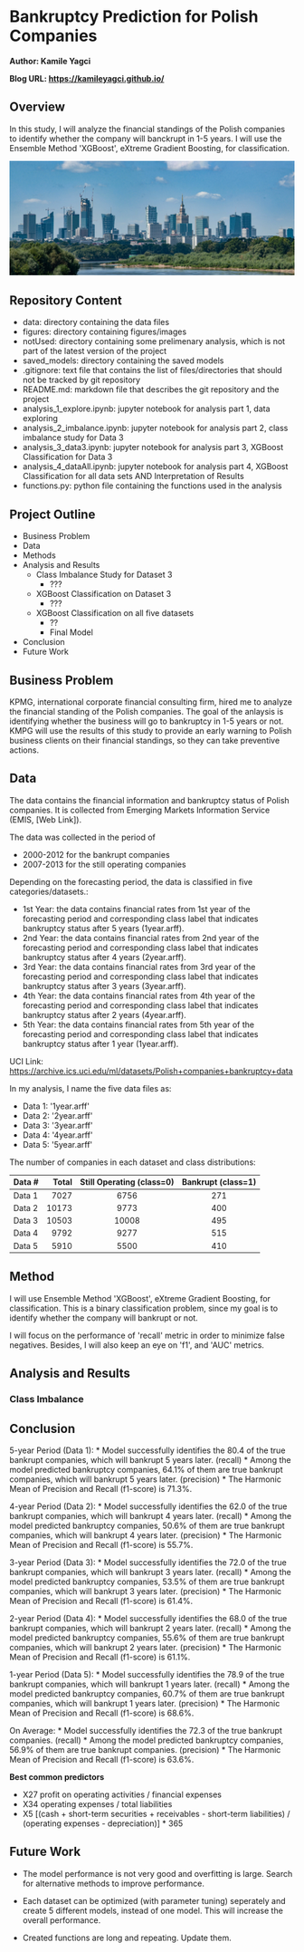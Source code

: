 # Bankruptcy Prediction for Polish Companies

**Author: Kamile Yagci**

**Blog URL: https://kamileyagci.github.io/**


## Overview

In this study, I will analyze the financial standings of the Polish companies to identify whether the company will banckrupt in 1-5 years. I will use the Ensemble Method 'XGBoost', eXtreme Gradient Boosting, for classification. 


<a href="//commons.wikimedia.org/wiki/File:Panorama_siekierkowski.jpg" title="Panorama Warszawy z mostu Siekierkowskiego, 2020"><img src="/figures/Panorama_siekierkowski.jpeg"/></a>


## Repository Content

* data: directory containing the data files
* figures: directory containing figures/images
* notUsed: directory containing some prelimenary analysis, which is not part of the latest version of the project
* saved_models: directory containing the saved models
* .gitignore: text file that contains the list of files/directories that should not be tracked by git repository
* README.md: markdown file that describes the git repository and the project
* analysis_1_explore.ipynb: jupyter notebook for analysis part 1, data exploring
* analysis_2_imbalance.ipynb: jupyter notebook for analysis part 2, class imbalance study for Data 3
* analysis_3_data3.ipynb: jupyter notebook for analysis part 3, XGBoost Classification for Data 3
* analysis_4_dataAll.ipynb: jupyter notebook for analysis part 4, XGBoost Classification for all data sets AND Interpretation of Results
* functions.py: python file containing the functions used in the analysis


## Project Outline

* Business Problem
* Data
* Methods
* Analysis and Results
    * Class Imbalance Study for Dataset 3
        * ???
    * XGBoost Classification on Dataset 3
        * ???
    * XGBoost Classification on all five datasets
        * ??
        * Final Model
* Conclusion
* Future Work


## Business Problem

KPMG, international corporate financial consulting firm, hired me to analyze the financial standing of the Polish companies. The goal of the anlaysis is identifying whether the business will go to bankruptcy in 1-5 years or not. KMPG will use the results of this study to provide an early warning to Polish business clients on their financial standings, so they can take preventive actions.


## Data

The data contains the financial information and bankruptcy status of Polish companies. It is collected from Emerging Markets Information Service (EMIS, [Web Link]).

The data was collected in the period of
* 2000-2012 for the bankrupt companies
* 2007-2013 for the still operating companies

Depending on the forecasting period, the data is classified in five categories/datasets.:

* 1st Year: the data contains financial rates from 1st year of the forecasting period and corresponding class label that indicates bankruptcy status after 5 years (1year.arff).
* 2nd Year: the data contains financial rates from 2nd year of the forecasting period and corresponding class label that indicates bankruptcy status after 4 years (2year.arff).
* 3rd Year: the data contains financial rates from 3rd year of the forecasting period and corresponding class label that indicates bankruptcy status after 3 years (3year.arff).
* 4th Year: the data contains financial rates from 4th year of the forecasting period and corresponding class label that indicates bankruptcy status after 2 years (4year.arff). 
* 5th Year: the data contains financial rates from 5th year of the forecasting period and corresponding class label that indicates bankruptcy status after 1 year (1year.arff).

UCI Link: https://archive.ics.uci.edu/ml/datasets/Polish+companies+bankruptcy+data

In my analysis, I name the five data files as:

* Data 1: '1year.arff'
* Data 2: '2year.arff'
* Data 3: '3year.arff'
* Data 4: '4year.arff'
* Data 5: '5year.arff'

The number of companies in each dataset and class distributions:

| Data # | Total | Still Operating (class=0) | Bankrupt (class=1) |
| :- | -: | :-: | :-: |
| Data 1 | 7027 | 6756 | 271 
| Data 2 | 10173 | 9773 | 400 
| Data 3 | 10503 | 10008 | 495
| Data 4 | 9792 | 9277 | 515
| Data 5 | 5910 | 5500 | 410



## Method

I will use Ensemble Method 'XGBoost', eXtreme Gradient Boosting, for classification. This is a binary classification problem, since my goal is to identify whether the company will bankrupt or not. 

I will focus on the performance of 'recall' metric in order to minimize false negatives. Besides, I will also keep an eye on 'f1', and 'AUC' metrics.


## Analysis and Results

### Class Imbalance




## Conclusion

5-year Period (Data 1):
    * Model successfully identifies the 80.4 of the true bankrupt companies, which will bankrupt 5 years later. (recall)
    * Among the model predicted bankruptcy companies, 64.1% of them are true bankrupt companies, which will bankrupt 5 years later. (precision)
    * The Harmonic Mean of Precision and Recall (f1-score) is 71.3%.
    
4-year Period (Data 2):
    * Model successfully identifies the 62.0 of the true bankrupt companies, which will bankrupt 4 years later. (recall)
    * Among the model predicted bankruptcy companies, 50.6% of them are true bankrupt companies, which will bankrupt 4 years later. (precision)
    * The Harmonic Mean of Precision and Recall (f1-score) is 55.7%.
    
3-year Period (Data 3):
    * Model successfully identifies the 72.0 of the true bankrupt companies, which will bankrupt 3 years later. (recall)
    * Among the model predicted bankruptcy companies, 53.5% of them are true bankrupt companies, which will bankrupt 3 years later. (precision)
    * The Harmonic Mean of Precision and Recall (f1-score) is 61.4%.

2-year Period (Data 4):
    * Model successfully identifies the 68.0 of the true bankrupt companies, which will bankrupt 2 years later. (recall)
    * Among the model predicted bankruptcy companies, 55.6% of them are true bankrupt companies, which will bankrupt 2 years later. (precision)
    * The Harmonic Mean of Precision and Recall (f1-score) is 61.1%.
    
1-year Period (Data 5):
    * Model successfully identifies the 78.9 of the true bankrupt companies, which will bankrupt 1 years later. (recall)
    * Among the model predicted bankruptcy companies, 60.7% of them are true bankrupt companies, which will bankrupt 1 years later. (precision)
    * The Harmonic Mean of Precision and Recall (f1-score) is 68.6%.

On Average:
    * Model successfully identifies the 72.3 of the true bankrupt companies. (recall)
    * Among the model predicted bankruptcy companies, 56.9% of them are true bankrupt companies. (precision)
    * The Harmonic Mean of Precision and Recall (f1-score) is 63.6%.
    
**Best common predictors**

* X27 profit on operating activities / financial expenses
* X34 operating expenses / total liabilities
* X5 [(cash + short-term securities + receivables - short-term liabilities) / (operating expenses - depreciation)] * 365
 


## Future Work

* The model performance is not very good and overfitting is large. Search for alternative methods to improve performance.

* Each dataset can be optimized (with parameter tuning) seperately and create 5 different models, instead of one model. This will increase the overall performance.

* Created functions are long and repeating. Update them.

